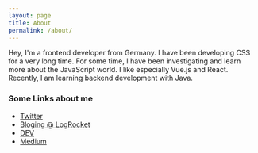 ```yaml
---
layout: page
title: About
permalink: /about/
---
```


Hey, I'm a frontend developer from Germany. I have been developing CSS for a very long time. For some time, I have been investigating and learn more about the JavaScript world. I like especially Vue.js and React. Recently, I am learning backend development with Java.

### Some Links about me

* [Twitter](https://twitter.com/doppelmutzi)
* [Bloging @ LogRocket](https://blog.logrocket.com/author/sebastianweber/)
* [DEV](https://dev.to/doppelmutzi)
* [Medium](https://medium.com/@doppelmutzi)